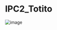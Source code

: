 # IPC2_Totito
![image](https://user-images.githubusercontent.com/70493387/117487523-6c921e00-af28-11eb-9378-7c39ba8eabcd.png)
